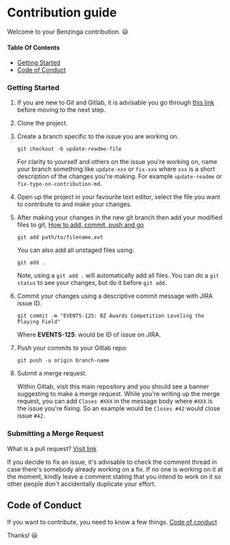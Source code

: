 # Contribution guide

Welcome to your Benzinga contribution. :smiley:

#### Table Of Contents
- [Getting Started](#getting-started)
- [Code of Conduct](#code-of-conduct)

### Getting Started

1.  If you are new to Git and Gitlab, it is advisable you go through [this
    link](https://docs.gitlab.com/ce/gitlab-basics/README.html)
    before moving to the next step.

2.  Clone the project.
3.  Create a branch specific to the issue you are working on.

    ```shell
    git checkout -b update-readme-file
    ```

    For clarity to yourself and others on the issue you're working on, name
    your branch something like `update-xxx` or `fix-xxx` where `xxx` is a short
    description of the changes you're making. For example `update-readme` or
    `fix-typo-on-contribution-md`.

4.  Open up the project in your favourite text editor, select the file you want
    to contribute to and make your changes.

5.  After making your changes in the new git branch then add your modified
    files to git, [How to add, commit, push and
    go](http://readwrite.com/2013/10/02/github-for-beginners-part-2/)

    ```shell
    git add path/to/filename.ext
    ```

    You can also add all unstaged files using:

    ```shell
    git add .
    ```

    Note, using a `git add .` will automatically add all files. You can do a
    `git status` to see your changes, but do it before `git add`.

6.  Commit your changes using a descriptive commit message with JIRA issue ID.

    ```shell
    git commit -m "EVENTS-125: BZ Awards Competition Leveling the Playing Field"
    ```
    Where **EVENTS-125**: would be ID of issue on JIRA.

7.  Push your commits to your Gitlab repo:

    ```shell
    git push -u origin branch-name
    ```

8.  Submit a merge request.

    Within Gitlab, visit this main repository and you should see a banner
    suggesting to make a merge request. While you're writing up the merge
    request, you can add `Closes #XXX` in the message body where `#XXX` is the
    issue you're fixing. So an example would be `Closes #42` would close issue
    `#42`.

### Submitting a Merge Request

What is a pull request?
[Visit link](https://yangsu.github.io/pull-request-tutorial/)

If you decide to fix an issue, it's advisable to check the comment thread in
case there's somebody already working on a fix. If no one is working on it at
the moment, kindly leave a comment stating that you intend to work on it so
other people don't accidentally duplicate your effort.

## Code of Conduct
If you want to contribute, you need to know a few things.
[Code of conduct](https://benzinga.atlassian.net/wiki/spaces/DFES/pages/178651202/Contributing+Code+Standards)

Thanks! :smiley:
